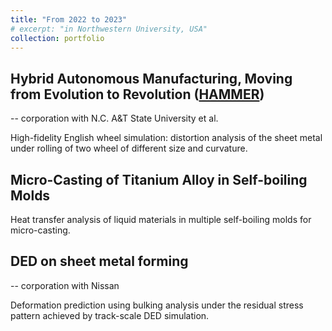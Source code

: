 ```yaml
---
title: "From 2022 to 2023"
# excerpt: "in Northwestern University, USA"
collection: portfolio
---
```


Hybrid Autonomous Manufacturing, Moving from Evolution to Revolution ([HAMMER](https://hammer.osu.edu/events/2023/10/hammer-time-thrust-201-english-wheel-october-19-2023-zoom)) 
---
 -- corporation with N.C. A&T State University et al.
 
High-fidelity English wheel simulation: distortion analysis of the sheet metal under rolling of two wheel of different size and curvature.

Micro-Casting of Titanium Alloy in Self-boiling Molds
---                              
Heat transfer analysis of liquid materials in multiple self-boiling molds for micro-casting.

DED on sheet metal forming 
---
 -- corporation with Nissan

Deformation prediction using bulking analysis under the residual stress pattern achieved by track-scale DED simulation. 


